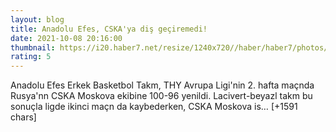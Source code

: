 ```yaml
--- 
layout: blog
title: Anadolu Efes, CSKA'ya diş geçiremedi!
date: 2021-10-08 20:16:00
thumbnail: https://i20.haber7.net/resize/1240x720//haber/haber7/photos/2021/40/anadolu_efes_cskaya_dis_geciremedi_1633724068_3744.jpg
rating: 5
---
```

Anadolu Efes Erkek Basketbol Takm, THY Avrupa Ligi'nin 2. hafta maçnda Rusya'nn CSKA Moskova ekibine 100-96 yenildi.
Lacivert-beyazl takm bu sonuçla ligde ikinci maçn da kaybederken, CSKA Moskova is… [+1591 chars]